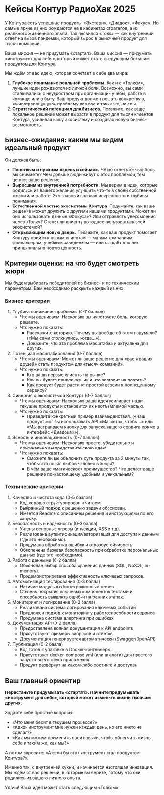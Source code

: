# Кейсы Контур РадиоХак 2025

У Контура есть успешные продукты: «Экстерн», «Диадок», «Фокус». Но самые яркие из них рождаются не в кабинетах стратегов, а из реального жизненного опыта. Так появился «Толк» — как внутренний ответ на вызов пандемии, который вырос в рыночный продукт для тысяч компаний.

Ваша миссия — не придумать «стартап». Ваша миссия — придумать «инструмент для себя», который может стать следующим большим продуктом для Контура.

Мы ждём от вас идею, которая сочетает в себе два мира:

1. **Глубокое понимание реальной проблемы**. Как и с «Толком», лучшие идеи рождаются из личной боли. Возможно, вы сами сталкивались с неудобством при организации учёбы, работе в команде или в быту. Ваш продукт должен решать конкретную, «животрепещущую» проблему для вас и таких же, как вы.
2. **Стратегический потенциал для бизнеса**. Покажите, как ваше локальное решение может вырасти в продукт для тысяч клиентов Контура, усиливая нашу экосистему и создавая новую бизнес-возможность.

## Бизнес-ожидания: каким мы видим идеальный продукт

Он должен быть:

- **Понятным и нужным «здесь и сейчас».** Чётко ответьте: чью боль вы снимаете? Чем дольше люди живут с этой проблемой, тем ценнее ваше решение.
- **Выросшим из внутренней потребности**. Мы верим в идеи, которые родились из вашего желания улучшить что-то в своей собственной жизни или работе. Это главный признак искренности и глубины понимания.
- **Естественной частью экосистемы Контура.** Подумайте, как ваше решение может дружить с другими нашими продуктами. Может ли оно использовать данные «Фокуса»? Или отправлять уведомления через «Толк»? Станет ли клиенту выгоднее пользоваться всей экосистемой?
- **Открывающим новую дверь.** Покажите, как ваш продукт помогает Контуру прийти к новым клиентам — малым компаниям, фрилансерам, учебным заведениям — или создаёт для них принципиально новую ценность.

## Критерии оценки: на что будет смотреть жюри

Мы будем выбирать победителей по бизнес- и по техническим параметрам. Вам необходимо раскрыть каждый из них.

### Бизнес-критерии

1. Глубина понимания проблемы (0-7 баллов)
   - Что мы оцениваем: Насколько вы чувствуете боль, которую решаете.
   - Что нужно показать:
       - Расскажите историю. Почему вы вообще об этом подумали? («Мы сами столкнулись, когда...»).
       - Докажите, что эта проблема масштабна и актуальна для других.
2. Потенциал масштабирования (0-7 баллов)
    - Что мы оцениваем: Может ли ваше решение для «вас и ваших друзей» стать продуктом для «тысяч компаний».
    - Что нужно показать:
      - Кто ваши первые клиенты на рынке?
      - Как вы будете привлекать их и что заставит их платить?
      - Как продукт будет расти от простой версии к полноценному сервису?
3. Синергия с экосистемой Контура (0-7 баллов)
    - Что мы оцениваем: Насколько ваша идея усиливает наши текущие продукты и становится их неотъемлемой частью.
    - Что нужно показать:
      - Приведите конкретный пример взаимодействия. («Наш продукт мог бы использовать API «Маркета», чтобы...» или «Мы встраиваем кнопку для запуска нашего сервиса прямо в интерфейс «Диадока»»).
4. Ясность и инновационность (0-7 баллов)
    - Что мы оцениваем: Насколько просто, убедительно и оригинально вы представите свою идею.
    - Что нужно показать:
      - Сможете ли вы объяснить суть продукта за 2 минуты так, чтобы это понял любой человек в жюри?
      - В чём ваше «магическое» преимущество? Что делает ваше решение по-настоящему удобным и уникальным?

### Технические критерии

1. Качество и чистота кода (0-5 баллов)
    - Код хорошо структурирован и читаем
    - Выбранный подход к решению задачи обоснован.
    - Имеется Readme с описанием решения и инструкциями по его запуску.
2. Безопасность и надёжность (0-3 балла)
    - Учтены основные угрозы (инъекции, XSS и т.д).
    - Реализована аутентификация/авторизация для доступа к данным (где это необходимо).
    - Продумана обработка ошибок и отказоустойчивость.
    - Обеспечена базовая безопасность при обработке персональных данных (где это необходимо).
3. Работа с данными (0-2 балла)
    - Обоснован выбор способа хранения данных (SQL, NoSQL, in-memory).
    - Продемонстрирована эффективность ключевых запросов.
4. Автоматизация тестирования (0-3 балла)
    - Наличие модульных/интеграционных тестов.
    - Степень покрытия ключевых компонентов тестами и способность выявлять ошибки на ранних этапах.
5. Мониторинг и логирование (0-2 балла)
    - Реализована система логирования ключевых событий
    - Предложен подход к мониторингу работоспособности сервиса
    - Продумана система алертинга при ошибках
6. Документация API (0-2 балла)
    - Предоставлена полная документация к API endpoints
    - Присутствуют примеры запросов и ответов
    - Документация генерируется автоматически (Swagger/OpenAPI)
7. Публикация (0-2 балла)
    - Код готов к упаковке в Docker-контейнеры.
    - Присутствует docker-compose.yml (или аналоги) для простого запуска всего стека приложения.
    - Продукт развёрнут на каком-либо хостинге и доступен

## Ваш главный ориентир

**Перестаньте придумывать «стартап». Начните придумывать «инструмент для себя», который может изменить жизнь тысячам других.**

Задайте себе простые вопросы:

- «Что меня бесит в текущем процессе?»
- «Какой инструмент мне нужен каждый день, но его никто не сделал?»
- «Как мы можем применить свои навыки, чтобы облегчить жизнь себе и таким же, как мы?»
  
А потом спросите: «А если бы этот инструмент стал продуктом Контура?».

Именно так, с внутренней кухни, и начинается настоящая инновация. Мы ждём от вас решений, в которые вы верите, потому что они родились из вашего личного опыта.

Удачи! Ваша идея может стать следующим «Толком»!

